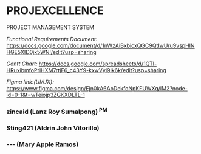 # PROJEXCELLENCE
PROJECT MANAGEMENT SYSTEM

*Functional Requirements Document:*
https://docs.google.com/document/d/1nWzAiBxbicxQGC9QtIwUru9vspHINHGE5XID0jx5WNI/edit?usp=sharing

*Gantt Chart:*
https://docs.google.com/spreadsheets/d/1QTl-HRuxibmfoPrlHXM7rtjF6_c43Y9-kxwVyI9Ik6k/edit?usp=sharing

*Figma link:(UI/UX):*
https://www.figma.com/design/Ejn0kA6AoDekfoNpKFUWXq/IM2?node-id=0-1&t=wTeiojp3ZGKXDLTL-1



### zincaid (Lanz Roy Sumalpong)<sup> PM </sup>
### Sting421 (Aldrin John Vitorillo)
### --- (Mary Apple Ramos)




